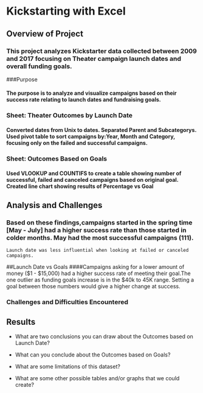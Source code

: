 # Kickstarting with Excel

## Overview of Project
### This project analyzes Kickstarter data collected between 2009 and 2017 focusing on Theater campaign launch dates and overall funding goals. 
###Purpose
#### The purpose is to analyze and visualize campaigns based on their success rate relating to launch dates and fundraising goals. 
### Sheet: Theater Outcomes by Launch Date
#### Converted dates from Unix to dates. Separated Parent and Subcategorys. Used pivot table to sort campaigns by:Year, Month and Category, focusing only on the failed and successful campaigns. 
### Sheet: Outcomes Based on Goals
#### Used VLOOKUP and COUNTIFS to create a table showing number of successful, failed and canceled campaigns based on original goal. Created line chart showing results of Percentage vs Goal

## Analysis and Challenges

### Based on these findings,campaigns started in the spring time [May - July] had a higher success rate than those started in colder months. May had the most successful campaigns (111). 
    Launch date was less influential when looking at failed or canceled campaigns.

##Launch Date vs Goals
####Campaigns asking for a lower amount of money ($1 - $15,000) had a higher success rate of meeting their goal.The one outlier as funding goals increase is in the $40k to 45K range. Setting a goal between those numbers would give a higher change at success.

### Challenges and Difficulties Encountered

## Results

- What are two conclusions you can draw about the Outcomes based on Launch Date?

- What can you conclude about the Outcomes based on Goals?

- What are some limitations of this dataset?

- What are some other possible tables and/or graphs that we could create?

